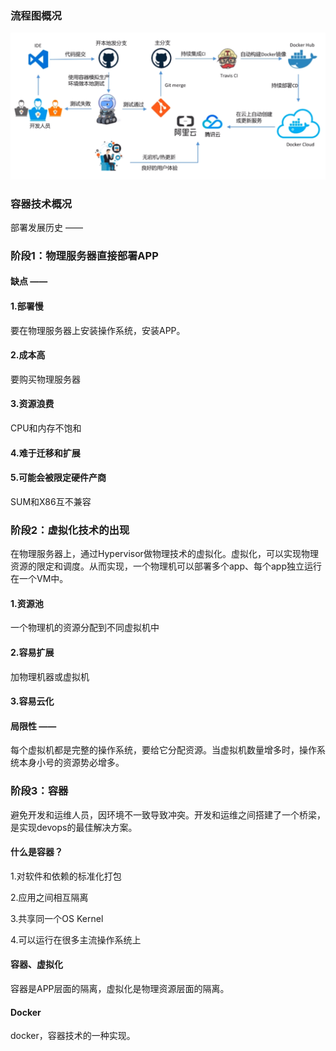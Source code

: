 ### 流程图概况

![avatar](images/flowChart.png)

### 容器技术概况

部署发展历史 ——

### 阶段1：物理服务器直接部署APP

#### 缺点 ——

#### 1.部署慢

要在物理服务器上安装操作系统，安装APP。

#### 2.成本高

要购买物理服务器

#### 3.资源浪费

CPU和内存不饱和

#### 4.难于迁移和扩展

#### 5.可能会被限定硬件产商

SUM和X86互不兼容

### 阶段2：虚拟化技术的出现

在物理服务器上，通过Hypervisor做物理技术的虚拟化。虚拟化，可以实现物理资源的限定和调度。从而实现，一个物理机可以部署多个app、每个app独立运行在一个VM中。

#### 1.资源池

一个物理机的资源分配到不同虚拟机中

#### 2.容易扩展

加物理机器或虚拟机

#### 3.容易云化

#### 局限性 ——

每个虚拟机都是完整的操作系统，要给它分配资源。当虚拟机数量增多时，操作系统本身小号的资源势必增多。

### 阶段3：容器

避免开发和运维人员，因环境不一致导致冲突。开发和运维之间搭建了一个桥梁，是实现devops的最佳解决方案。

#### 什么是容器？

1.对软件和依赖的标准化打包

2.应用之间相互隔离

3.共享同一个OS Kernel

4.可以运行在很多主流操作系统上

#### 容器、虚拟化

容器是APP层面的隔离，虚拟化是物理资源层面的隔离。

#### Docker

docker，容器技术的一种实现。



